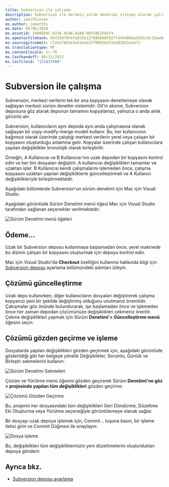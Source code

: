 ```yaml
---
title: Subversion ile çalışma
description: Subversion ile merkezi sürüm denetimi sistemi olarak çalışma hakkında bilgi Mac için Visual Studio.
author: jmatthiesen
ms.author: jomatthi
ms.date: 05/06/2018
ms.assetid: 2400ED9C-6236-4C0A-A3AB-9D7CBE1F0CF4
ms.openlocfilehash: 85435078fe7a835e127680b60f827f445486da5641c8c19aa0ddbfba26ef91a4
ms.sourcegitcommit: c72b2f603e1eb3a4157f00926df2e263831ea472
ms.translationtype: MT
ms.contentlocale: tr-TR
ms.lasthandoff: 08/12/2021
ms.locfileid: "121437408"
---
```

# <a name="working-with-subversion"></a>Subversion ile çalışma

Subversion, merkezi verilerin tek bir ana kopyasını denetlemeye olanak sağlayan merkezi sürüm denetim sistemidir. Git'in aksine, Subversion deposuna göz atarak deponun tamamını kopyalamaz, yalnızca o anda anlık görüntü alır.

Subversion, kullanıcıların aynı depoda aynı anda çalışmasına olanak sağlayan bir copy-modify-merge modeli kullanır. Bu, her kullanıcının bağımsız olarak üzerinde çalıştığı merkezi verilerin yerel veya çalışan bir kopyasını oluşturduğu anlamına gelir. Kopyalar üzerinde çalışan kullanıcılara yapılan değişiklikler kronolojik olarak birleştirilir.

Örneğin, A Kullanıcısı ve B Kullanıcısı'nın uzak depodan bir kopyasını kontrol edin ve her biri dosyaları değiştirir. A kullanıcısı değişiklikleri tamamlar ve uzaktan işler. B Kullanıcısı kendi çalışmalarını işlemeden önce, çalışma kopyasını uzaktan yapılan değişikliklerle güncelleştirmeli ve A Kullanıcı değişiklikleriyle birleştirmektedir.

Aşağıdaki bölümlerde Subversion'un sürüm denetimi için Mac için Visual Studio.

Aşağıdaki görüntüde Sürüm Denetimi menü öğesi Mac için Visual Studio tarafından sağlanan seçenekler verilmektedir:

![Sürüm Denetimi menü öğeleri](media/version-control-svnVersionControlMenu.png)

## <a name="checkout"></a>Ödeme...

Uzak bir Subversion deposu kullanmaya başlamadan önce, yerel makinede bu dizinin çalışan bir kopyasını oluşturmak için depoyu kontrol edin.

Mac için Visual Studio'da **Checkout** özelliğini kullanma hakkında bilgi için [Subversion deposu](set-up-subversion-repository.md) ayarlama bölümündeki adımları izleyin.

## <a name="update-solution"></a>Çözümü güncelleştirme

Uzak depo kullanırken, diğer kullanıcıların dosyaları değiştirerek çalışma kopyanızı yeni bir şekilde değiştirmiş olduğunu unutmanız önemlidir. Çakışmalar göz önünde bulundurarak, işe başlamadan önce ve işlemeden önce her zaman depodan çözümünüze değişiklikleri çekmeniz önerilir. Çekme değişiklikleri yapmak için Sürüm **Denetimi'> Güncelleştirme menü** öğesini seçin.

## <a name="review-solution-and-commit"></a>Çözümü gözden geçirme ve işleme

Dosyalarda yapılan değişiklikleri gözden geçirmek için, aşağıdaki görüntüde gösterildiği gibi her belgeye yönelik Değişiklikler, Sorumlu, Günlük ve Birleştir sekmelerini kullanın:

![Sürüm Denetimi Sekmeleri](media/version-control-vcTabs.png)

Çözüm ve Yürütme menü öğesini gözden geçirerek Sürüm **Denetimi'ne göz > projesinde yapılan tüm değişiklikleri** gözden geçirme:

![Çözümü Gözden Geçirme](media/version-control-vcStatus.png)

Bu, projenin her dosyasındaki tüm değişiklikleri Geri Döndürme, Düzeltme Eki Oluşturma veya Yürütme seçeneğiyle görüntülemeye olanak sağlar.

Bir dosyayı uzak depoya işlemek için, Commit... tuşuna basın, bir işleme iletisi girin ve Commit Düğmesi ile onaylayın:

![Dosya işleme](media/version-control-svnCommit.png)

Bu, değişiklikleri tüm değişikliklerinizin yeni düzeltmelerini oluşturdukları depoya gönderir.

## <a name="see-also"></a>Ayrıca bkz.

- [Subversion deposu ayarlama](set-up-subversion-repository.md)
